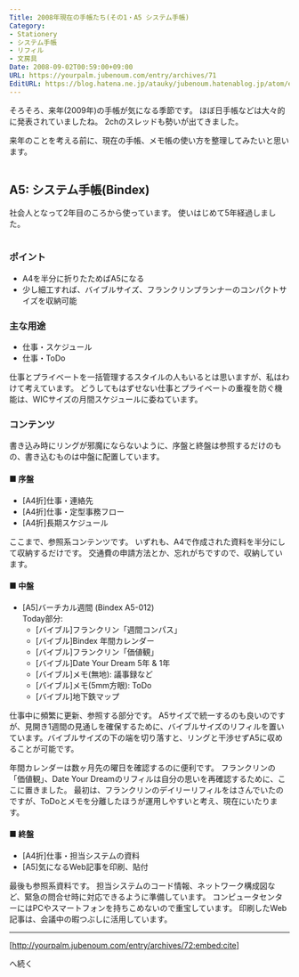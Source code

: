 ```yaml
---
Title: 2008年現在の手帳たち(その1・A5 システム手帳)
Category:
- Stationery
- システム手帳
- リフィル
- 文房具
Date: 2008-09-02T00:59:00+09:00
URL: https://yourpalm.jubenoum.com/entry/archives/71
EditURL: https://blog.hatena.ne.jp/atauky/jubenoum.hatenablog.jp/atom/entry/6653458415120883846
---
```


そろそろ、来年(2009年)の手帳が気になる季節です。
ほぼ日手帳などは大々的に発表されていましたね。
2chのスレッドも勢いが出てきました。

来年のことを考える前に、現在の手帳、メモ帳の使い方を整理してみたいと思います。

<a href="http://3.bp.blogspot.com/_4SYtPT0CzfU/SMPzPUzcwpI/AAAAAAAAADg/zFWpDmxtMXM/s1600-h/ALL.jpg" onblur="try {parent.deselectBloggerImageGracefully();} catch(e) {}"><img id="BLOGGER_PHOTO_ID_5243301835797480082" style="display:block; margin:0px auto 10px; text-align:center;cursor:pointer; cursor:hand;" src="http://3.bp.blogspot.com/_4SYtPT0CzfU/SMPzPUzcwpI/AAAAAAAAADg/zFWpDmxtMXM/s320/ALL.jpg" border="0" alt="" /></a>
<h2>A5: システム手帳(Bindex)</h2>
社会人となって2年目のころから使っています。
使いはじめて5年経過しました。

<a href="http://1.bp.blogspot.com/_4SYtPT0CzfU/SMPzX2hUk2I/AAAAAAAAADo/8wTdJayCXSE/s1600-h/A5.jpg" onblur="try {parent.deselectBloggerImageGracefully();} catch(e) {}"><img id="BLOGGER_PHOTO_ID_5243301982287205218" style="display:block; margin:0px auto 10px; text-align:center;cursor:pointer; cursor:hand;" src="http://1.bp.blogspot.com/_4SYtPT0CzfU/SMPzX2hUk2I/AAAAAAAAADo/8wTdJayCXSE/s320/A5.jpg" border="0" alt="" /></a>
<h3>ポイント</h3>
<ul>
	<li>A4を半分に折りたためばA5になる</li>
	<li>少し細工すれば、バイブルサイズ、フランクリンプランナーのコンパクトサイズを収納可能</li>
</ul>
<h3>主な用途</h3>
<ul>
	<li>仕事・スケジュール</li>
	<li>仕事・ToDo</li>
</ul>
仕事とプライベートを一括管理するスタイルの人もいるとは思いますが、私はわけて考えています。
どうしてもはずせない仕事とプライベートの重複を防ぐ機能は、WICサイズの月間スケジュールに委ねています。
<h3>コンテンツ</h3>
書き込み時にリングが邪魔にならないように、序盤と終盤は参照するだけのもの、書き込むものは中盤に配置しています。
<h4>■ 序盤</h4>
<ul>
	<li>[A4折]仕事・連絡先</li>
	<li>[A4折]仕事・定型事務フロー</li>
	<li>[A4折]長期スケジュール</li>
</ul>
ここまで、参照系コンテンツです。
いずれも、A4で作成された資料を半分にして収納するだけです。
交通費の申請方法とか、忘れがちですので、収納しています。

<h4>■ 中盤</h4>
<ul>
	<li>[A5]バーチカル週間 (Bindex A5-012)<br />Today部分:
<ul>
	<li>[バイブル]フランクリン「週間コンパス」</li>
	<li>[バイブル]Bindex 年間カレンダー</li>
	<li>[バイブル]フランクリン「価値観」</li>
	<li>[バイブル]Date Your Dream 5年 &amp; 1年</li>
	<li>[バイブル]メモ(無地): 議事録など</li>
	<li>[バイブル]メモ(5mm方眼): ToDo</li>
	<li>[バイブル]地下鉄マップ</li>
</ul>
</li>
</ul>
仕事中に頻繁に更新、参照する部分です。
A5サイズで統一するのも良いのですが、見開き1週間の見通しを確保するために、バイブルサイズのリフィルを置いています。バイブルサイズの下の端を切り落すと、リングと干渉せずA5に収めることが可能です。

年間カレンダーは数ヶ月先の曜日を確認するのに便利です。
フランクリンの「価値観」、Date Your Dreamのリフィルは自分の思いを再確認するために、ここに置きました。
最初は、フランクリンのデイリーリフィルをはさんでいたのですが、ToDoとメモを分離したほうが運用しやすいと考え、現在にいたります。

<h4>■ 終盤</h4>
<ul>
	<li>[A4折]仕事・担当システムの資料</li>
	<li>[A5]気になるWeb記事を印刷、貼付</li>
</ul>
最後も参照系資料です。
担当システムのコード情報、ネットワーク構成図など、緊急の問合せ時に対応できるように準備しています。
コンピュータセンターにはPCやスマートフォンを持ちこめないので重宝しています。
印刷したWeb記事は、会議中の暇つぶしに活用しています。

<hr />



[http://yourpalm.jubenoum.com/entry/archives/72:embed:cite]


へ続く
